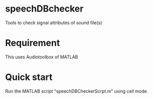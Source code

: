 # speechDBchecker
Tools to check signal attributes of sound file(s) 

# Requirement
This uses Audiotoolbox of MATLAB

# Quick start
Run the MATLAB script "speechDBCheckerScrpt.m" using cell mode.
